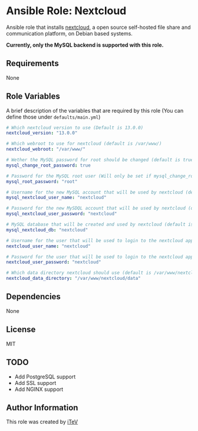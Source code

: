 Ansible Role: Nextcloud
=========

Ansible role that installs [nextcloud](https://nextcloud.com), a open source self-hosted file share and communication platform, on Debian based systems.

**Currently, only the MySQL backend is supported with this role.**


Requirements
------------

None

Role Variables
--------------

A brief description of the variables that are required by this role (You can define those under `defaults/main.yml`)

```YAML
# Which nextcloud version to use (Default is 13.0.0)
nextcloud_version: "13.0.0"

# Which webroot to use for nextcloud (default is /var/www/)
nextcloud_webroot: "/var/www/"

# Wether the MySQL password for root should be changed (default is true)
mysql_change_root_password: true

# Password for the MySQL root user (Will only be set if mysql_change_root_password is set to true)
mysql_root_password: "root"

# Username for the new MySQL account that will be used by nextcloud (default is nextcloud)
mysql_nextcloud_user_name: "nextcloud"

# Password for the new MySDQL account that will be used by nextcloud (default is nextcloud)
mysql_nextcloud_user_password: "nextcloud"

# MySQL database that will be created and used by nextcloud (default is nextcloud)
mysql_nextcloud_db: "nextcloud"

# Username for the user that will be used to login to the nextcloud application (default is nextcloud)
nextcloud_user_name: "nextcloud"

# Password for the user that will be used to login to the nextcloud appliaction (default is nextcloud)
nextcloud_user_password: "nextcloud"

# Which data directory nextcloud should use (default is /var/www/nextcloud/data)
nextcloud_data_directory: "/var/www/nextcloud/data"
```

Dependencies
------------

None

License
-------

MIT

TODO
----
- Add PostgreSQL support
- Add SSL support
- Add NGINX support

Author Information
------------------

This role was created by [iTeV](https://github.com/iTeV)
